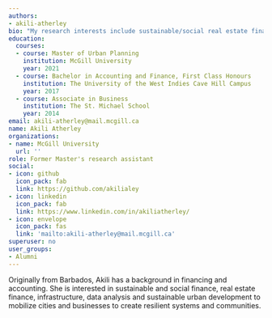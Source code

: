 ```yaml
---
authors: 
- akili-atherley
bio: "My research interests include sustainable/social real estate finance, infrastructure, and urban development for resilience."  
education:
  courses:
  - course: Master of Urban Planning
    institution: McGill University
    year: 2021
  - course: Bachelor in Accounting and Finance, First Class Honours
    institution: The University of the West Indies Cave Hill Campus
    year: 2017
  - course: Associate in Business
    institution: The St. Michael School
    year: 2014
email: akili-atherley@mail.mcgill.ca
name: Akili Atherley
organizations:
- name: McGill University
  url: ''
role: Former Master's research assistant
social:
- icon: github
  icon_pack: fab
  link: https://github.com/akilialey 
- icon: linkedin
  icon_pack: fab
  link: https://www.linkedin.com/in/akiliatherley/ 
- icon: envelope
  icon_pack: fas
  link: 'mailto:akili-atherley@mail.mcgill.ca'
superuser: no
user_groups: 
- Alumni
---
```

Originally from Barbados, Akili has a background in financing and accounting. She is interested in sustainable and social finance, real estate finance, infrastructure, data analysis and sustainable urban development to mobilize cities and businesses to create resilient systems and communities. 